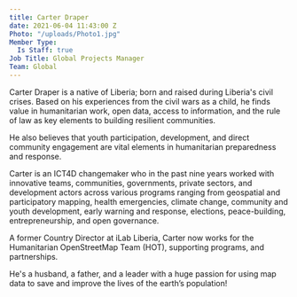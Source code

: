 ```yaml
---
title: Carter Draper
date: 2021-06-04 11:43:00 Z
Photo: "/uploads/Photo1.jpg"
Member Type:
  Is Staff: true
Job Title: Global Projects Manager
Team: Global
---
```


Carter Draper is a native of Liberia; born and raised during Liberia's civil crises. Based on his experiences from the civil wars as a child, he finds value in humanitarian work, open data, access to information, and the rule of law as key elements to building resilient communities. 

He also believes that youth participation, development, and direct community engagement are vital elements in humanitarian preparedness and response.

Carter is an ICT4D changemaker who in the past nine years worked with innovative teams, communities, governments, private sectors, and development actors across various programs ranging from geospatial and participatory mapping, health emergencies, climate change, community and youth development, early warning and response, elections,  peace-building, entrepreneurship, and open governance.
 
A former Country Director at iLab Liberia, Carter now works for the Humanitarian OpenStreetMap Team (HOT), supporting programs, and partnerships.

He's a husband, a father, and a leader with a huge passion for using map data to save and improve the lives of the earth’s population!